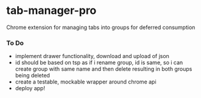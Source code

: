 # tab-manager-pro
Chrome extension for managing tabs into groups for deferred consumption

### To Do ###
- implement drawer functionality, download and upload of json
- id should be based on tsp as if i rename group, id is same, so i can create group with same name and then delete resulting in both groups being deleted
- create a testable, mockable wrapper around chrome api
- deploy app!